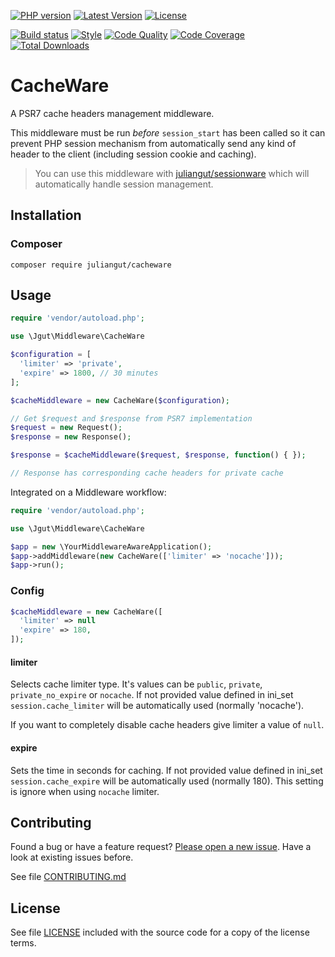 [![PHP version](https://img.shields.io/badge/PHP-%3E%3D5.5-8892BF.svg?style=flat-square)](http://php.net)
[![Latest Version](https://img.shields.io/packagist/vpre/juliangut/cacheware.svg?style=flat-square)](https://packagist.org/packages/juliangut/cacheware)
[![License](https://img.shields.io/github/license/juliangut/cacheware.svg?style=flat-square)](https://github.com//cacheware/blob/master/LICENSE)

[![Build status](https://img.shields.io/travis/juliangut/cacheware.svg?style=flat-square)](https://travis-ci.org/juliangut/cacheware)
[![Style](https://styleci.io/repos/59418987/shield)](https://styleci.io/repos/59418987)
[![Code Quality](https://img.shields.io/scrutinizer/g/juliangut/cacheware.svg?style=flat-square)](https://scrutinizer-ci.com/g/juliangut/cacheware)
[![Code Coverage](https://img.shields.io/coveralls/juliangut/cacheware.svg?style=flat-square)](https://coveralls.io/github/juliangut/cacheware)
[![Total Downloads](https://img.shields.io/packagist/dt/juliangut/cacheware.svg?style=flat-square)](https://packagist.org/packages/juliangut/cacheware)

# CacheWare

A PSR7 cache headers management middleware.

This middleware must be run *before* `session_start` has been called so it can prevent PHP session mechanism from automatically send any kind of header to the client (including session cookie and caching).

> You can use this middleware with [juliangut/sessionware](https://github.com/juliangut/sessionware) which will automatically handle session management.

## Installation

### Composer

```
composer require juliangut/cacheware
```

## Usage

```php
require 'vendor/autoload.php';

use \Jgut\Middleware\CacheWare

$configuration = [
  'limiter' => 'private',
  'expire' => 1800, // 30 minutes
];

$cacheMiddleware = new CacheWare($configuration);

// Get $request and $response from PSR7 implementation
$request = new Request();
$response = new Response();

$response = $cacheMiddleware($request, $response, function() { });

// Response has corresponding cache headers for private cache
```

Integrated on a Middleware workflow:

```php
require 'vendor/autoload.php';

use \Jgut\Middleware\CacheWare

$app = new \YourMiddlewareAwareApplication();
$app->addMiddleware(new CacheWare(['limiter' => 'nocache']));
$app->run();
```

### Config

```php
$cacheMiddleware = new CacheWare([
  'limiter' => null
  'expire' => 180,
]);
```

#### limiter

Selects cache limiter type. It's values can be `public`, `private`, `private_no_expire` or `nocache`. If not provided value defined in ini_set `session.cache_limiter` will be automatically used (normally 'nocache').

If you want to completely disable cache headers give limiter a value of `null`.

#### expire

Sets the time in seconds for caching. If not provided value defined in ini_set `session.cache_expire` will be automatically used (normally 180). This setting is ignore when using `nocache` limiter.

## Contributing

Found a bug or have a feature request? [Please open a new issue](https://github.com/juliangut/cacheware/issues). Have a look at existing issues before.

See file [CONTRIBUTING.md](https://github.com/juliangut/cacheware/blob/master/CONTRIBUTING.md)

## License

See file [LICENSE](https://github.com/juliangut/cacheware/blob/master/LICENSE) included with the source code for a copy of the license terms.
